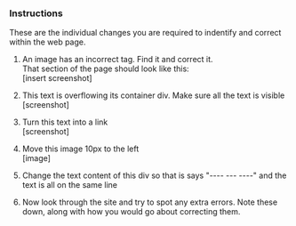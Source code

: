 ### Instructions

These are the individual changes you are required to indentify and correct within the web page.


1. An image has an incorrect <alt> tag. Find it and correct it.  
That section of the page should look like this:  
[insert screenshot]  

2. This text is overflowing its container div. Make sure all the text is visible  
[screenshot]

3. Turn this text into a link  
[screenshot]

4. Move this image 10px to the left  
[image]

5. Change the text content of this div so that is says "---- --- ----" and the text is all on the same line  


6. Now look through the site and try to spot any extra errors. Note these down, along with how you would go about correcting them.  
